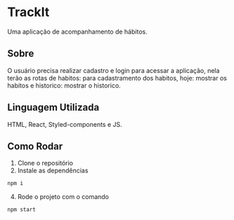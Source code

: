# TrackIt
Uma aplicação de acompanhamento de hábitos.

## Sobre
O usuário precisa realizar cadastro e login para acessar a aplicação, nela terão as rotas de habitos: para cadastramento dos habitos, hoje: mostrar os habitos e historico: mostrar o historico.

## Linguagem Utilizada
HTML, React, Styled-components e JS.

## Como Rodar

1. Clone o repositório
2. Instale as dependências
```bash
npm i
```
4. Rode o projeto com o comando
```bash
npm start
```
